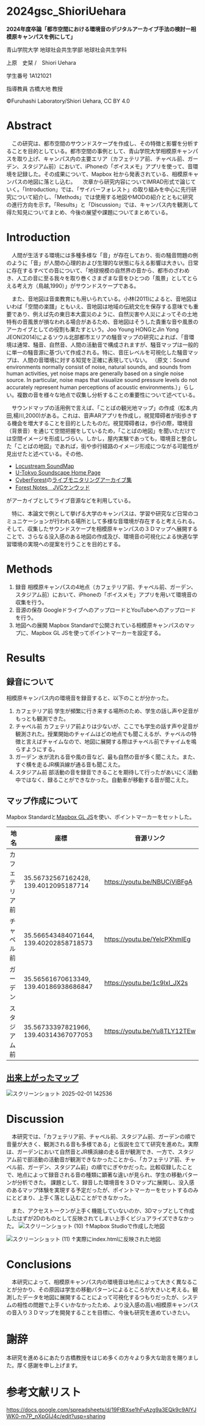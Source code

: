 # 2024gsc_ShioriUehara
**2024年度卒論「都市空間における環境音のデジタルアーカイブ手法の検討ー相模原キャンパスを例にして」**

青山学院大学 地球社会共生学部 地球社会共生学科

上原　史栞 /　Shiori Uehara

学生番号 1A121021

指導教員 古橋大地 教授

©︎Furuhashi Laboratory/Shiori Uehara, CC BY 4.0

# Abstract
　この研究は、都市空間のサウンドスケープを作成し、その特徴と影響を分析することを目的としている。都市空間の事例として、青山学院大学相模原キャンパスを取り上げ、キャンパス内の主要エリア（カフェテリア前、チャペル前、ガーデン、スタジアム前）において、iPhoneの「ボイスメモ」アプリを使って、音環境を記録した。その成果について、Mapbox 社から発表されている、相模原キャンパスの地図に落とし込む。
　次章から研究内容についてIMRAD形式で論じていく。「Introduction」では、「サイバーフォレスト」の取り組みを中心に先行研究について紹介し、「Methods」では使用する地図やMODの紹介とともに研究の進行方向を示す。「Results」と「Discussion」では、キャンパス内を観測して得た知見についてまとめ、今後の展望や課題についてまとめている。

# Introduction
　人間が生活する環境には多種多様な「音」が存在しており、街の騒音問題の例のように「音」が人間の心理的および生理的な状態に与える影響は大きい。日常に存在するすべての音について、「地球規模の自然界の音から、都市のざわめき、人工の音に至る我々を取り巻くさまざまな音をひとつの「風景」としてとらえる考え方（鳥越,1990）」がサウンドスケープである。
 
　また、音地図は音楽教育にも用いられている。小林(2011)によると、音地図はいわば「空間の楽譜」ともいえ、音地図は地域の伝統文化を保存する意味でも重要であり、例えば先の東日本大震災のように、自然災害や人災によってその土地特有の音風景が損なわれる場合があるため、音地図はそうした貴重な音や風景のアーカイブとしての役割も果たすという。Joo Young HONGとJin Yong JEON(2014)によるソウル北部都市エリアの騒音マップの研究によれば、「音環境は通常、騒音、自然音、人間の活動音で構成されますが、騒音マップは一般的に単一の騒音源に基づいて作成される。特に、音圧レベルを可視化した騒音マップは、人間の音環境に対する知覚を正確に表現していない。
（原文：Sound environments normally consist of noise, natural sounds, and sounds from human activities, yet noise maps are generally based on a single noise source. In particular, noise maps that visualize sound pressure levels do not accurately represent human perceptions of acoustic environments.）」らしい。複数の音を様々な地点で収集し分析することの重要性について述べている。

　サウンドマップの活用例で言えば、「ことばの観光地マップ」の作成（松本,内田,楊川,2000)がある。これは、音声ARアプリを作成し，視覚障碍者が街歩きする機会を増大することを目的としたものだ。視覚障碍者は，歩行の際，環境音（背景音）を通じて空間把握をしているため，「ことばの地図」を聞いただけでは空間イメージを形成しづらい。しかし，屋内実験であっても，環境音と整合した「ことばの地図」であれば，街や歩行経路のイメージ形成につながる可能性が見出せたと述べている。その他、
 
- [Locustream SoundMap](https://locusonus.org/soundmap/)
- [U-Tokyo Soundscape Home Page](http://gbs.um.u-tokyo.ac.jp/soundscape/)
- [CyberForest](https://landscape.nenv.k.u-tokyo.ac.jp/cyberforest/Welcome.html)の[ライブモニタリングアーカイブ集](http://cyberforest.nenv.k.u-tokyo.ac.jp/)
- [Forest Notes　JVCケンウッド](https://www.forestnotes.jp/)

がアーカイブとしてライブ音源などを利用している。

　特に、本論文で例として挙げる大学のキャンパスは、学習や研究など日常のコミュニケーションが行われる場所として多様な音環境が存在すると考えられる。そして、収集したサウンドスケープを相模原キャンパスの３Ｄマップへ展開することで、さらなる没入感のある地図の作成及び、環境音の可視化による快適な学習環境の実現への提案を行うことを目的とする。

# Methods
1.	録音
相模原キャンパスの4地点（カフェテリア前、チャペル前、ガーデン、スタジアム前）において、iPhoneの「ボイスメモ」アプリを用いて環境音の収集を行う。
2. 音源の保存
GoogleドライブへのアップロードとYouTubeへのアップロードを行う。
3.	地図への展開
Mapbox Standardで公開されている相模原キャンパスのマップに、Mapbox GL JSを使ってポイントマーカーを設定する。

# Results
## 録音について
相模原キャンパス内の環境音を録音すると、以下のことが分かった。

1.	カフェテリア前
学生が頻繁に行き来する場所のため、学生の話し声や足音がもっとも観測できた。
2.	チャペル前
カフェテリア前よりは少ないが、ここでも学生の話す声や足音が観測された。授業開始のチャイムはどの地点でも聞こえるが、チャペルの特徴と言えばチャイムなので、地図に展開する際はチャペル前でチャイムを鳴らすようにする。
3.	ガーデン
水が流れる音や風の音など、最も自然の音が多く聞こえた。また、すぐ横を走るJR横浜線が通る音も聞こえた。
4.	スタジアム前
部活動の音を録音できることを期待して行ったがあいにく活動中ではなく、録ることができなかった。自動車が移動する音が聞こえた。

## マップ作成について
Mapbox Standardと[Mapbox GL JS]([url](https://docs.mapbox.com/help/ja/tutorials/custom-markers-gl-js/#:~:text=Mapbox%20GL%20JS%E3%81%A7%E3%82%AB%E3%82%B9%E3%82%BF%E3%83%A0%E3%83%9E%E3%83%BC%E3%82%AB%E3%83%BC%E3%82%92%E8%BF%BD%E5%8A%A0%E3%81%99%E3%82%8B%201%20%E5%89%8D%E6%8F%90%E6%9D%A1%E4%BB%B6%20%E3%81%93%E3%81%AE%E3%82%AC%E3%82%A4%E3%83%89%E3%81%AB%E5%BE%93%E3%81%86%E3%81%9F%E3%82%81%E3%81%AB%E5%BF%85%E8%A6%81%E3%81%AA%E3%82%82%E3%81%AE%EF%BC%9A%20...%202,...%207%20%E3%82%B9%E3%83%86%E3%83%83%E3%83%976%EF%BC%9A%E3%83%9E%E3%83%BC%E3%82%AB%E3%83%BC%E3%81%AB%E3%83%9D%E3%83%83%E3%83%97%E3%82%A2%E3%83%83%E3%83%97%E3%82%92%E6%B7%BB%E4%BB%98%E3%81%99%E3%82%8B%20...%208%20%E3%82%B9%E3%83%86%E3%83%83%E3%83%977%EF%BC%9ACSS%E3%82%92%E4%BD%BF%E7%94%A8%E3%81%97%E3%81%A6%E3%83%9D%E3%83%83%E3%83%97%E3%82%A2%E3%83%83%E3%83%97%E3%81%AE%E3%82%B9%E3%82%BF%E3%82%A4%E3%83%AB%E3%82%92%E8%A8%AD%E5%AE%9A%E3%81%99%E3%82%8B%20...%20%E3%81%9D%E3%81%AE%E4%BB%96%E3%81%AE%E3%82%A2%E3%82%A4%E3%83%86%E3%83%A0))を使い、ポイントマーカーをセットした。

| 地名    | 座標    |   音源リンク  | 
| --- | --- | --- | 
| カフェテリア前    |  35.56732567162428, 139.4012095187714   |  https://youtu.be/NBUCiViBFgA   | 
|  チャペル前   | 35.566543484071644, 139.40202858718573    |  https://youtu.be/YelcPXhmIEg   | 
|  ガーデン   |  35.56561670613349, 139.40186938686847   |  https://youtu.be/1c9IxI_JX2s   | 
|  スタジアム前   | 35.56733397821966, 139.40314367077053    |  https://youtu.be/Yu8TLY12TEw   | 

## [出来上がったマップ](https://github.com/furuhashilab/2024gsc_ShioriUehara/blob/main/index.html)

![スクリーンショット 2025-02-01 142536](https://github.com/user-attachments/assets/1b02f40b-2cf8-4d00-b207-33b1ba2b990c)


# Discussion
　本研究では、「カフェテリア前、チャペル前、スタジアム前、ガーデンの順で音量が大きく、観測される音も多様である」と仮説を立てて研究を進めた。実際は、ガーデンにおいて自然音とJR横浜線の走る音が観測でき、一方で、スタジアム前で部活動の活動音が観測できなかったことから、「カフェテリア前、チャペル前、ガーデン、スタジアム前」の順でにぎやかだった。比較収録したことで、地点によって録音される音の種類に顕著な違いが見られ、学生の移動パターンが分析できた。
課題として、録音した環境音を３Ｄマップに展開し、没入感のあるマップ体験を実現する予定だったが、ポイントマーカーをセットするのみにとどまり、上手く落とし込むことができなかった。

　また、アクセストークンが上手く機能していないのか、3Dマップとして作成したはずが2Dのものとして反映されてしまい上手くビジュアライズできなかった。
 ![スクリーンショット (10)](https://github.com/user-attachments/assets/ddac05b9-eecd-46a9-bc35-52dca6fc0bdb)
↑Mapbox Studioで作成した地図
 
![スクリーンショット (11)](https://github.com/user-attachments/assets/8849d88b-ac90-4dab-b6a7-ec4e1d533388)
↑実際にindex.htmlに反映された地図

# Conclusions
　本研究によって、相模原キャンパス内の環境音は地点によって大きく異なることが分かり、その原因は学生の移動パターンによるところが大きいと考える。観測したデータを地図に展開することによって可視化するつもりだったが、システムの相性の問題で上手くいかなかったため、より没入感の高い相模原キャンパスの音入り３Ｄマップを開発することを目標に、今後も研究を進めていきたい。
 
# 謝辞
本研究を進めるにあたり古橋教授をはじめ多くの方々より多大な助言を賜りました。厚く感謝を申し上げます。

# 参考文献リスト
https://docs.google.com/spreadsheets/d/19FtBXse1hFvAzg9a3EQk9c9AlYJWK0-m7P_nXpGIJ4c/edit?usp=sharing
